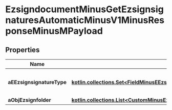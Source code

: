 
# EzsigndocumentMinusGetEzsignsignaturesAutomaticMinusV1MinusResponseMinusMPayload

## Properties
Name | Type | Description | Notes
------------ | ------------- | ------------- | -------------
**aEEzsignsignatureType** | [**kotlin.collections.Set&lt;FieldMinusEEzsignsignatureType&gt;**](FieldMinusEEzsignsignatureType.md) | All eEzsignsignatureType contained in the response | 
**aObjEzsignfolder** | [**kotlin.collections.List&lt;CustomMinusEzsignfolderEzsignsignaturesAutomaticMinusResponse&gt;**](CustomMinusEzsignfolderEzsignsignaturesAutomaticMinusResponse.md) |  | 




